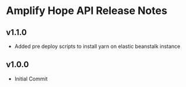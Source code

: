 # Amplify Hope API Release Notes

## v1.1.0

- Added pre deploy scripts to install yarn on elastic beanstalk instance

## v1.0.0

- Initial Commit